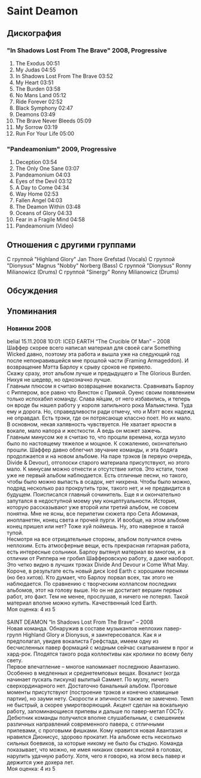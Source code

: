 # Saint Deamon



## Дискография

### "In Shadows Lost From The Brave" 2008, Progressive

1. The Exodus 00:51  
2. My Judas 04:55
3. In Shadows Lost From The Brave 03:52
4. My Heart 03:51 
5. The Burden 03:58
6. No Mans Land 05:12
7. Ride Forever 02:52 
8. Black Symphony 02:47 
9. Deamons 03:49
10. The Brave Never Bleeds 05:09
11. My Sorrow 03:19 
12. Run For Your Life 05:00 

### "Pandeamonium" 2009, Progressive

1. Deception 03:54
2. The Only One Sane 03:07
3. Pandeamonium 04:03 
4. Eyes of the Devil 03:12
5. A Day to Come 04:34
6. Way Home 02:53
7. Fallen Angel 04:03
8. The Deamon Within 03:48
9. Oceans of Glory 04:33
10. Fear in a Fragile Mind 04:58
11. Pandeamonium (Video) 


## Отношения с другими группами

C группой "Highland Glory" Jan Thore Grefstad (Vocals)
C группой "Dionysus" Magnus "Nobby" Norberg (Bass)
C группой "Dionysus" Ronny Milianowicz (Drums)
C группой "Sinergy" Ronny Milianowicz (Drums)

## Обсуждения


## Упоминания

### Новинки 2008

belial 15.11.2008 10:01:
ICED EARTH “The Crucible Of Man” – 2008<BR>Шаффер скорее всего написал материал для своей саги Something Wicked давно, поэтому эта работа и вышла уже на следующий год после непонравившейся мне прошлой части (Framing Armageddon). И возвращение Мэтта Барлоу к срыву сроков не привело.<BR>Скажу сразу, этот альбом лучше и предыдущего и The Glorious Burden. Нихуя не шедевр, но однозначно лучше.<BR>Главным плюсом я считаю возвращение вокалиста. Сравнивать Барлоу с Риппером, все равно что Винстон с Примой. Оуенс своим появлением только испохабил команду. Слава яйцам, от него избавились, и теперь он вроде бы нашел работу у короля запильного рока Мальмстина. Туда ему и дорога. Но, справедливости ради отмечу, что и Мэтт всех надежд не оправдал. Есть трэки, где он потрясающе классно поет. Но их мало. В основном, некая халявность чувствуется. Не хватает яркости в вокале, мало напора и жесткости. А ведь он может зажечь. <BR>Главным минусом же я считаю то, что прошли времена, когда музло было по настоящему тяжелое и мощное. К сожалению, окончательно прошли. Шаффер давно облегчил звучание команды, и эта бодяга продолжается и на новом альбоме. На паре трэков (в первую очередь, Divide & Devour), отголоски старого материала присутствуют, но этого мало. К минусам можно отнести  и отсутствие хитов. Это кстати, тоже уже не первый альбом наблюдается. Есть отличные песни, но такого, чтобы было можно выпасть в осадок, нет нихрена. Чтобы было можно, подряд несколько раз прокрутить трэк, такого нет, и не предвидится в будущем. Поисписался главный сочинитель. Еще я и окончательно запутался в недоступной моему уму концептуальности. История, которую рассказывают уже второй или третий альбом, не совсем понятна. Мне не ясны, все перипетии сюжета про Сета Абоминая, инопланетян, конец света и прочей пурги. И вообще, на этом альбоме конец пришел или нет? Тоже хуй поймешь. Ну, это наверное я такой тупой. <BR>Несмотря на все отрицательные стороны, альбом получился очень неплохим. Есть атмосферные вещи, есть прекрасная гитарная работа, есть интересные сольники. Барлоу вытянул материал во многом, и в отличии от Риппера не гробил Шафферовскую работу, а даже наоборот. Это четко видно в лучших трэках Divide And Devour и Come What May. <BR>Короче, в результате есть новый диск Iced Earth с хорошими песнями (но без хитов). Кто думает, что Барлоу порвал всех, так этого не наблюдается. По сравнению с творческим коллапсом последних альбомов, этот на голову выше. Но он не достигает вершин первых работ, это факт. Тем не менее, прослушав, я ничего не потерял. Такой материал вполне можно купить. Качественный Iced Earth.  <BR>Моя оценка: 4 из 5     <BR><BR>SAINT DEAMON “In Shadows Lost From The Brave” – 2008<BR>Новая команда. Обнаружив в составе музыкантов неплохих павер-групп Highland Glory и Dionysus, я заинтересовался. Как я и предполагал, увидев вокалиста Грефстада, имеем одну из бесчисленных павер формаций с модным сейчас скатыванием в прог и хард-рок. Плодятся такого рода коллективы как кролики по всему белу свету. <BR>Первое впечатление – многое напоминает последнюю Авантазию. Особенно в медленных и среднетемповых вещах. Вокалист (когда начинает пускать пискуна) вылитый Саммет. По музлу, ничего сверхординарного нет. Достаточно банальный альбом. Проговые моменты присутствуют (построение трэков и конечно клавишные партии), но зауми нету. Скорости и эпичности также не замечено. Темп не быстрый, а скорее умиротворяющий. Акцент сделан на вокальную работу, запоминающиеся припевы и дальше по павер-метал ГОСТу. <BR>Дебютник команды получился вполне слушабельным, с смешением различных направлений современного павера, с отличными припевами, с проговыми фишками. Кому нравится новая Авантазия и нравился Дионисус, здорово прокатит. На альбоме есть несколько сильных боевиков, за которые никому не было бы стыдно. Команда показывает, что можно, не имея никаких свежих мыслей в головах, нарулить удачную работу. Хотя, чего я говорю, на этом весь павер и держится уже дохера лет. <BR>Моя оценка: 4 из 5<BR>

